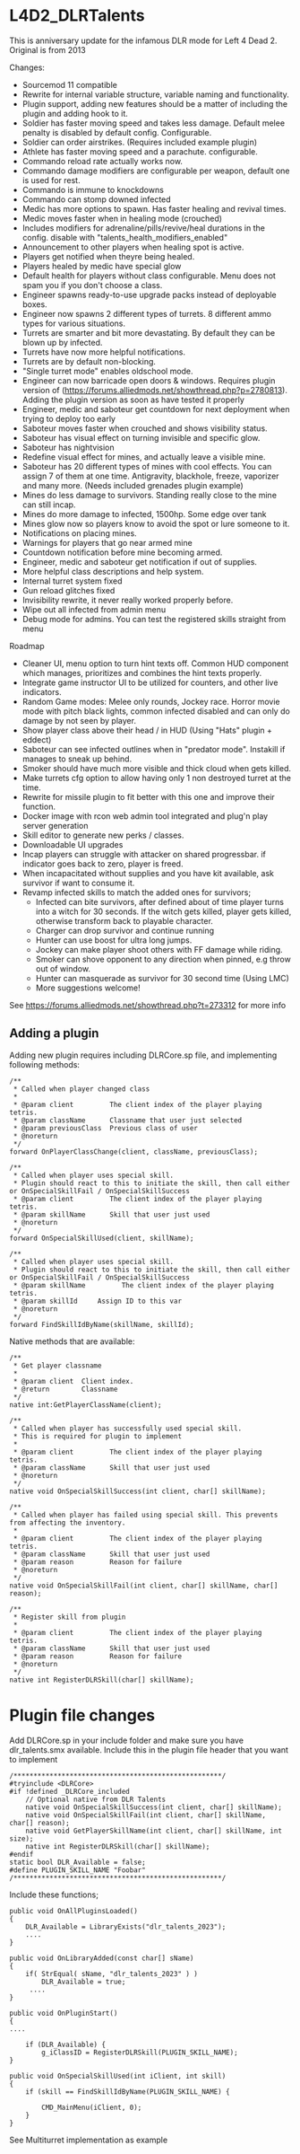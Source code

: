 # L4D2_DLRTalents

This is anniversary update for the infamous DLR mode for Left 4 Dead 2. Original is from 2013

Changes:
- Sourcemod 11 compatible
- Rewrite for internal variable structure, variable naming and functionality.
- Plugin support, adding new features should be a matter of including the plugin and adding hook to it.
- Soldier has faster moving speed and takes less damage. Default melee penalty is disabled by default config. Configurable. 
- Soldier can order airstrikes. (Requires included example plugin)
- Athlete has faster moving speed and a parachute. configurable.
- Commando reload rate actually works now.
- Commando damage modifiers are configurable per weapon, default one is used for rest.
- Commando is immune to knockdowns
- Commando can stomp downed infected
- Medic has more options to spawn. Has faster healing and revival times.
- Medic moves faster when in healing mode (crouched)
- Includes modifiers for adrenaline/pills/revive/heal durations in the config. disable with "talents_health_modifiers_enabled" 
- Announcement to other players when healing spot is active.
- Players get notified when theyre being healed.
- Players healed by medic have special glow
- Default health for players without class configurable. Menu does not spam you if you don't choose a class.
- Engineer spawns ready-to-use upgrade packs instead of deployable boxes.
- Engineer now spawns 2 different types of turrets. 8 different ammo types for various situations. 
- Turrets are smarter and bit more devastating. By default they can be blown up by infected.
- Turrets have now more helpful notifications.
- Turrets are by default non-blocking.
- "Single turret mode" enables oldschool mode.
- Engineer can now barricade open doors & windows. Requires plugin version of (https://forums.alliedmods.net/showthread.php?p=2780813). Adding the plugin version as soon as have tested it properly
- Engineer, medic and saboteur get countdown for next deployment when trying to deploy too early
- Saboteur moves faster when crouched and shows visibility status.
- Saboteur has visual effect on turning invisible and specific glow.
- Saboteur has nightvision
- Redefine visual effect for mines, and actually leave a visible mine. 
- Saboteur has 20 different types of mines with cool effects. You can assign 7 of them at one time. Antigravity, blackhole, freeze, vaporizer and many more. (Needs included grenades plugin example)
- Mines do less damage to survivors. Standing really close to the mine can still incap.
- Mines do more damage to infected, 1500hp. Some edge over tank
- Mines glow now so players know to avoid the spot or lure someone to it.
- Notifications on placing mines.
- Warnings for players that go near armed mine
- Countdown notification before mine becoming armed.
- Engineer, medic and saboteur get notification if out of supplies.
- More helpful class descriptions and help system.
- Internal turret system fixed
- Gun reload glitches fixed
- Invisibility rewrite, it never really worked properly before.
- Wipe out all infected from admin menu
- Debug mode for admins. You can test the registered skills straight from menu

Roadmap
- Cleaner UI, menu option to turn hint texts off. Common HUD component which manages, prioritizes and combines the hint texts properly.
- Integrate game instructor UI to be utilized for counters, and other live indicators. 
- Random Game modes: Melee only rounds, Jockey race. Horror movie mode with pitch black lights, common infected disabled and can only do damage by not seen by player.
- Show player class above their head / in HUD (Using "Hats" plugin + eddect)
- Saboteur can see infected outlines when in "predator mode". Instakill if manages to sneak up behind.
- Smoker should have much more visible and thick cloud when gets killed.
- Make turrets cfg option to allow having only 1 non destroyed turret at the time.
- Rewrite for missile plugin to fit better with this one and improve their function.
- Docker image with rcon web admin tool integrated and plug'n play server generation
- Skill editor to generate new perks / classes.
- Downloadable UI upgrades
- Incap players can struggle with attacker on shared progressbar. if indicator goes back to zero, player is freed.
- When incapacitated without supplies and you have kit available, ask survivor if want to consume it.
- Revamp infected skills to match the added ones for survivors;
    - Infected can bite survivors, after defined about of time player turns into a witch for 30 seconds. If the witch gets killed, player gets killed, otherwise transform back to playable character.
    - Charger can drop survivor and continue running
    - Hunter can use boost for ultra long jumps. 
    - Jockey can make player shoot others with FF damage while riding. 
    - Smoker can shove opponent to any direction when pinned, e.g throw out of window.
    - Hunter can masquerade as survivor for 30 second time (Using LMC)
    - More suggestions welcome!


See https://forums.alliedmods.net/showthread.php?t=273312 for more info

## Adding a plugin
Adding new plugin requires including DLRCore.sp file, and implementing following methods:
```
/**
 * Called when player changed class
 *
 * @param client         The client index of the player playing tetris.
 * @param className      Classname that user just selected
 * @param previousClass  Previous class of user
 * @noreturn
 */
forward OnPlayerClassChange(client, className, previousClass);  

/**
 * Called when player uses special skill. 
 * Plugin should react to this to initiate the skill, then call either or OnSpecialSkillFail / OnSpecialSkillSuccess
 * @param client         The client index of the player playing tetris.
 * @param skillName      Skill that user just used
 * @noreturn
 */
forward OnSpecialSkillUsed(client, skillName);  

/**
 * Called when player uses special skill. 
 * Plugin should react to this to initiate the skill, then call either or OnSpecialSkillFail / OnSpecialSkillSuccess
 * @param skillName         The client index of the player playing tetris.
 * @param skillId     Assign ID to this var
 * @noreturn
 */
forward FindSkillIdByName(skillName, skillId);  

``` 

Native methods that are available:

```
/**
 * Get player classname
 *
 * @param client  Client index.
 * @return        Classname
 */
native int:GetPlayerClassName(client);

/**
 * Called when player has successfully used special skill. 
 * This is required for plugin to implement
 *
 * @param client         The client index of the player playing tetris.
 * @param className      Skill that user just used
 * @noreturn
 */
native void OnSpecialSkillSuccess(int client, char[] skillName);  

/**
 * Called when player has failed using special skill. This prevents from affecting the inventory.
 *
 * @param client         The client index of the player playing tetris.
 * @param className      Skill that user just used
 * @param reason         Reason for failure
 * @noreturn
 */
native void OnSpecialSkillFail(int client, char[] skillName, char[] reason);  

/**
 * Register skill from plugin
 *
 * @param client         The client index of the player playing tetris.
 * @param className      Skill that user just used
 * @param reason         Reason for failure
 * @noreturn
 */
native int RegisterDLRSkill(char[] skillName);  
``` 
# Plugin file changes
Add DLRCore.sp in your include folder and make sure you have dlr_talents.smx available.
Include this in the plugin file header that you want to implement


```
/****************************************************/
#tryinclude <DLRCore>
#if !defined _DLRCore_included
	// Optional native from DLR Talents
	native void OnSpecialSkillSuccess(int client, char[] skillName);
	native void OnSpecialSkillFail(int client, char[] skillName, char[] reason);
	native void GetPlayerSkillName(int client, char[] skillName, int size);
	native int RegisterDLRSkill(char[] skillName);  
#endif
static bool DLR_Available = false;
#define PLUGIN_SKILL_NAME "Foobar"
/****************************************************/
``` 

Include these functions;
``` 
public void OnAllPluginsLoaded()
{
	DLR_Available = LibraryExists("dlr_talents_2023");
    ....
}

public void OnLibraryAdded(const char[] sName)
{
	if( StrEqual( sName, "dlr_talents_2023" ) )
		DLR_Available = true;
     ....
}

public void OnPluginStart()
{
....

	if (DLR_Available) {
		g_iClassID = RegisterDLRSkill(PLUGIN_SKILL_NAME);
}

public void OnSpecialSkillUsed(int iClient, int skill)
{
	if (skill == FindSkillIdByName(PLUGIN_SKILL_NAME) {

		CMD_MainMenu(iClient, 0);
	}
}
```

See Multiturret implementation as example

